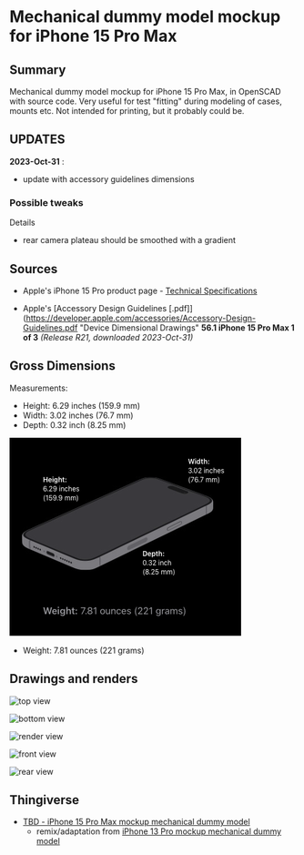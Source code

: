 Mechanical dummy model mockup for iPhone 15 Pro Max
===============================================

Summary
-------

Mechanical dummy model mockup for iPhone 15 Pro Max, in OpenSCAD with source code. Very useful for test "fitting" during modeling of cases, mounts etc. Not intended for printing, but it probably could be.

UPDATES
-------


**2023-Oct-31** :

-	update with accessory guidelines dimensions


### Possible tweaks

Details

-	rear camera plateau should be smoothed with a gradient

Sources
-------

-	Apple's iPhone 15 Pro product page - [Technical Specifications](https://www.apple.com/iphone-15-pro/specs/)

-	Apple's [Accessory Design Guidelines [.pdf]](https://developer.apple.com/accessories/Accessory-Design-Guidelines.pdf "Device Dimensional Drawings" **56.1 iPhone 15 Pro Max 1 of 3** *(Release R21, downloaded 2023-Oct-31)*



Gross Dimensions
----------------

Measurements:

-	Height: 6.29 inches (159.9 mm)
-	Width: 3.02 inches (76.7 mm)
-	Depth: 0.32 inch (8.25 mm)

![dimensional drawing](img/dimensions_iphone_15_pro_max__screenshot.png)

-	Weight: 7.81 ounces (221 grams)

Drawings and renders
--------------------

![top view](img/iphone_13_pro_top_view.png)

![bottom view](img/iphone_13_pro_bottom_view.png)

![render view](img/iphone_13_pro_render_view.png)

![front view](img/iphone_13_pro_front_view.png)

![rear view](img/iphone_13_pro_rear_view.png)

Thingiverse
-----------

-	[TBD - iPhone 15 Pro Max mockup mechanical dummy model](https://www.thingiverse.com/thing:4980345/)
	-	remix/adaptation from [iPhone 13 Pro mockup mechanical dummy model](https://www.thingiverse.com/thing:4980345/)
